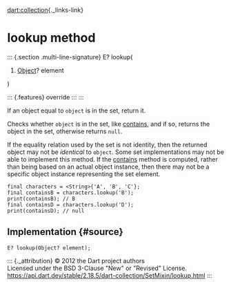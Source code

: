 [dart:collection](../../dart-collection/dart-collection-library){._links-link}

lookup method
=============

::: {.section .multi-line-signature}
E? lookup(

1.  [Object](../../dart-core/object-class)? element

)

::: {.features}
override
:::
:::

If an object equal to `object` is in the set, return it.

Checks whether `object` is in the set, like [contains](contains), and if
so, returns the object in the set, otherwise returns `null`.

If the equality relation used by the set is not identity, then the
returned object may not be *identical* to `object`. Some set
implementations may not be able to implement this method. If the
[contains](contains) method is computed, rather than being based on an
actual object instance, then there may not be a specific object instance
representing the set element.

``` {.language-dart data-language="dart"}
final characters = <String>{'A', 'B', 'C'};
final containsB = characters.lookup('B');
print(containsB); // B
final containsD = characters.lookup('D');
print(containsD); // null
```

Implementation {#source}
--------------

``` {.language-dart data-language="dart"}
E? lookup(Object? element);
```

::: {._attribution}
© 2012 the Dart project authors\
Licensed under the BSD 3-Clause \"New\" or \"Revised\" License.\
<https://api.dart.dev/stable/2.18.5/dart-collection/SetMixin/lookup.html>
:::
